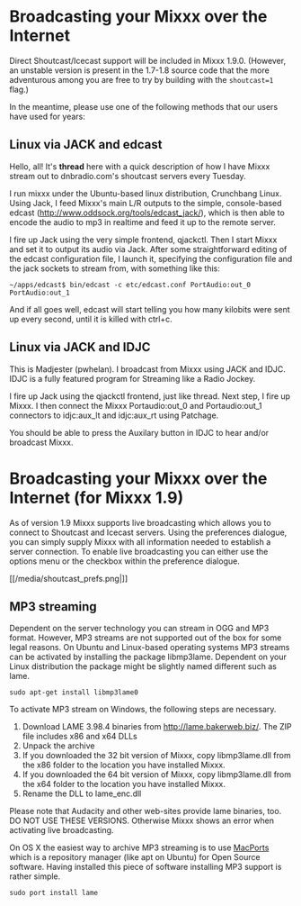 # Broadcasting your Mixxx over the Internet

Direct Shoutcast/Icecast support will be included in Mixxx 1.9.0.
(However, an unstable version is present in the 1.7-1.8 source code that
the more adventurous among you are free to try by building with the
`shoutcast=1` flag.)

In the meantime, please use one of the following methods that our users
have used for years:

## Linux via JACK and edcast

Hello, all\! It's **thread** here with a quick description of how I have
Mixxx stream out to dnbradio.com's shoutcast servers every Tuesday.

I run mixxx under the Ubuntu-based linux distribution, Crunchbang Linux.
Using Jack, I feed Mixxx's main L/R outputs to the simple, console-based
edcast (<http://www.oddsock.org/tools/edcast_jack/>), which is then able
to encode the audio to mp3 in realtime and feed it up to the remote
server.

I fire up Jack using the very simple frontend, qjackctl. Then I start
Mixxx and set it to output its audio via Jack. After some
straightforward editing of the edcast configuration file, I launch it,
specifying the configuration file and the jack sockets to stream from,
with something like this:

`~/apps/edcast$ bin/edcast -c etc/edcast.conf PortAudio:out_0
PortAudio:out_1`

And if all goes well, edcast will start telling you how many kilobits
were sent up every second, until it is killed with ctrl+c.

## Linux via JACK and IDJC

This is Madjester (pwhelan). I broadcast from Mixxx using JACK and IDJC.
IDJC is a fully featured program for Streaming like a Radio Jockey.

I fire up Jack using the qjackctl frontend, just like thread. Next step,
I fire up Mixxx. I then connect the Mixxx Portaudio:out\_0 and
Portaudio:out\_1 connectors to idjc:aux\_lt and idjc:aux\_rt using
Patchage.

You should be able to press the Auxilary button in IDJC to hear and/or
broadcast Mixxx.

# Broadcasting your Mixxx over the Internet (for Mixxx 1.9)

As of version 1.9 Mixxx supports live broadcasting which allows you to
connect to Shoutcast and Icecast servers. Using the preferences
dialogue, you can simply supply Mixxx with all information needed to
establish a server connection. To enable live broadcasting you can
either use the options menu or the checkbox within the preference
dialogue.

[[/media/shoutcast_prefs.png|]]

## MP3 streaming

Dependent on the server technology you can stream in OGG and MP3 format.
However, MP3 streams are not supported out of the box for some legal
reasons. On Ubuntu and Linux-based operating systems MP3 streams can be
activated by installing the package libmp3lame. Dependent on your Linux
distribution the package might be slightly named different such as lame.

    sudo apt-get install libmp3lame0

To activate MP3 stream on Windows, the following steps are necessary.

1.  Download LAME 3.98.4 binaries from <http://lame.bakerweb.biz/>. The
    ZIP file includes x86 and x64 DLLs
2.  Unpack the archive
3.  If you downloaded the 32 bit version of Mixxx, copy libmp3lame.dll
    from the x86 folder to the location you have installed Mixxx.
4.  If you downloaded the 64 bit version of Mixxx, copy libmp3lame.dll
    from the x64 folder to the location you have installed Mixxx.
5.  Rename the DLL to lame\_enc.dll

Please note that Audacity and other web-sites provide lame binaries,
too. DO NOT USE THESE VERSIONS. Otherwise Mixxx shows an error when
activating live broadcasting.

On OS X the easiest way to archive MP3 streaming is to use
[MacPorts](http://www.macports.org/) which is a repository manager (like
apt on Ubuntu) for Open Source software. Having installed this piece of
software installing MP3 support is rather simple.

    sudo port install lame
